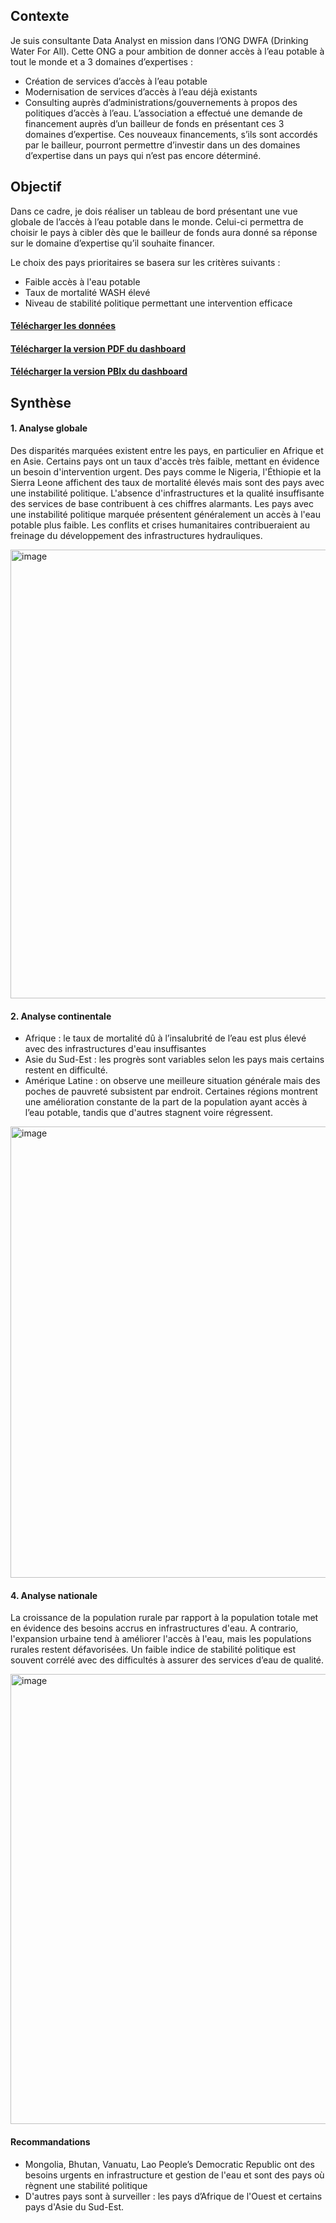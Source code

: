 ## Contexte
Je suis consultante Data Analyst en mission dans l’ONG DWFA (Drinking Water For All). Cette ONG a pour ambition de donner accès à l’eau potable à tout le monde et a 3 domaines d’expertises :
- Création de services d’accès à l’eau potable
- Modernisation de services d’accès à l’eau déjà existants
- Consulting auprès d’administrations/gouvernements à propos des politiques d’accès à l’eau.
L’association a effectué une demande de financement auprès d’un bailleur de fonds en présentant ces 3 domaines d’expertise. 
Ces nouveaux financements, s’ils sont accordés par le bailleur, pourront permettre d’investir dans un des domaines d’expertise dans un pays qui n’est pas encore déterminé.

## Objectif
Dans ce cadre, je dois réaliser un tableau de bord présentant une vue globale de l’accès à l’eau potable dans le monde. Celui-ci permettra de choisir le pays à cibler dès que le bailleur de fonds aura donné sa réponse sur le domaine d’expertise qu’il souhaite financer.

Le choix des pays prioritaires se basera sur les critères suivants :
- Faible accès à l'eau potable
- Taux de mortalité WASH élevé
- Niveau de stabilité politique permettant une intervention efficace

#### [Télécharger les données](https://github.com/Hines98/Etude_sur_eau_potable_PBI/tree/main/Donnees)
#### [Télécharger la version PDF du dashboard](https://github.com/Hines98/Etude_sur_eau_potable_PBI/blob/main/Drinking%20water%20dashboard.pdf)
#### [Télécharger la version PBIx du dashboard](https://github.com/Hines98/Etude_sur_eau_potable_PBI/blob/main/Drinking%20water%20dashboard.pbix)

## Synthèse

#### 1. Analyse globale
Des disparités marquées existent entre les pays, en particulier en Afrique et en Asie. Certains pays ont un taux d'accès très faible, mettant en évidence un besoin d'intervention urgent.
Des pays comme le Nigeria, l'Éthiopie et la Sierra Leone affichent des taux de mortalité élevés mais sont des pays avec une instabilité politique. L'absence d'infrastructures et la qualité insuffisante des services de base contribuent à ces chiffres alarmants.
Les pays avec une instabilité politique marquée présentent généralement un accès à l'eau potable plus faible. Les conflits et crises humanitaires contribueraient au freinage du développement des infrastructures hydrauliques.

<img width="1283" height="718" alt="image" src="https://github.com/user-attachments/assets/8fec94ff-776a-420d-b141-9cc9f33d0195" />

#### 2. Analyse continentale
- Afrique : le taux de mortalité dû à l’insalubrité de l’eau est plus élevé avec des infrastructures d'eau insuffisantes
- Asie du Sud-Est : les progrès sont variables selon les pays mais certains restent en difficulté.
- Amérique Latine : on observe une meilleure situation générale mais des poches de pauvreté subsistent par endroit.
Certaines régions montrent une amélioration constante de la part de la population ayant accès à l’eau potable, tandis que d'autres stagnent voire régressent.

<img width="1285" height="722" alt="image" src="https://github.com/user-attachments/assets/6319aead-9147-4ca1-8d1a-1253f3d9951f" />

#### 4. Analyse nationale
La croissance de la population rurale par rapport à la population totale met en évidence des besoins accrus en infrastructures d'eau. A contrario, l'expansion urbaine tend à améliorer l'accès à l'eau, mais les populations rurales restent défavorisées.
Un faible indice de stabilité politique est souvent corrélé avec des difficultés à assurer des services d’eau de qualité.

<img width="1279" height="720" alt="image" src="https://github.com/user-attachments/assets/067b96fa-1df5-4d0f-8f46-b8757367e289" />


#### Recommandations
- Mongolia, Bhutan, Vanuatu, Lao People’s Democratic Republic ont des besoins urgents en infrastructure et gestion de l'eau et sont des pays où règnent une stabilité politique
- D'autres pays sont à surveiller : les pays d’Afrique de l'Ouest et certains pays d'Asie du Sud-Est.



